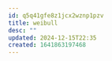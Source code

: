 ```yaml
---
id: q5q41gfe8z1jcx2wznp1pzv
title: weibull
desc: ""
updated: 2024-12-15T22:35
created: 1641863197468
---
```


